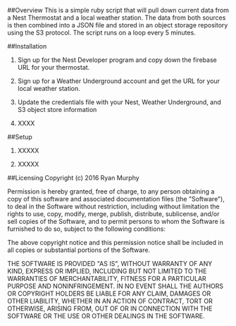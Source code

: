 ##Overview
This is a simple ruby script that will pull down current data from a Nest Thermostat and a local weather station. The data from both sources is then combined into a JSON file and stored in an object storage repository using the S3 protocol. The script runs on a loop every 5 minutes.

##Installation

1. Sign up for the Nest Developer program and copy down the firebase URL for your thermostat.

2. Sign up for a Weather Underground account and get the URL for your local weather station.

3. Update the credentials file with your Nest, Weather Underground, and S3 object store information

4. XXXX


##Setup
1. XXXXX

2. XXXXX


##Licensing
Copyright (c) 2016 Ryan Murphy

Permission is hereby granted, free of charge, to any person obtaining a copy of this software and associated documentation files (the "Software"), to deal in the Software without restriction, including without limitation the rights to use, copy, modify, merge, publish, distribute, sublicense, and/or sell copies of the Software, and to permit persons to whom the Software is furnished to do so, subject to the following conditions:

The above copyright notice and this permission notice shall be included in all copies or substantial portions of the Software.

THE SOFTWARE IS PROVIDED "AS IS", WITHOUT WARRANTY OF ANY KIND, EXPRESS OR IMPLIED, INCLUDING BUT NOT LIMITED TO THE WARRANTIES OF MERCHANTABILITY, FITNESS FOR A PARTICULAR PURPOSE AND NONINFRINGEMENT. IN NO EVENT SHALL THE AUTHORS OR COPYRIGHT HOLDERS BE LIABLE FOR ANY CLAIM, DAMAGES OR OTHER LIABILITY, WHETHER IN AN ACTION OF CONTRACT, TORT OR OTHERWISE, ARISING FROM, OUT OF OR IN CONNECTION WITH THE SOFTWARE OR THE USE OR OTHER DEALINGS IN THE SOFTWARE.
